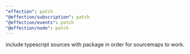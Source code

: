 ```yaml
---
"effection": patch
"@effection/subscription": patch
"@effection/events": patch
"@effection/node": patch
---
```


include typescript sources with package in order for sourcemaps to work.
